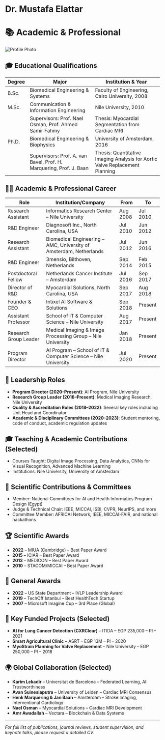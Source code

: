 # Dr. Mustafa Elattar
# 📚 Academic & Professional

![Profile Photo](https://via.placeholder.com/150)

## 🎓 Educational Qualifications
| Degree       | Major                                                                 | Institution & Year                         |
|--------------|------------------------------------------------------------------------|---------------------------------------------|
| B.Sc.        | Biomedical Engineering & Systems                                      | Faculty of Engineering, Cairo University, 2008 |
| M.Sc.        | Communication & Information Engineering                                | Nile University, 2010                       |
|              | Supervisors: Prof. Nael Osman, Prof. Ahmed Samir Fahmy                | Thesis: Myocardial Segmentation from Cardiac MRI |
| Ph.D.        | Biomedical Engineering & Biophysics                                   | University of Amsterdam, 2016              |
|              | Supervisors: Prof. A. van Bavel, Prof. H. Marquering, Prof. J. Baan    | Thesis: Quantitative Imaging Analysis for Aortic Valve Replacement Planning |

## 🧑‍🏫 Academic & Professional Career
| Role                          | Institution/Company                                                   | From          | To             |
|-------------------------------|------------------------------------------------------------------------|---------------|----------------|
| Research Assistant            | Informatics Research Center – Nile University                         | Aug 2008      | Jul 2010       |
| R&D Engineer                  | Diagnosoft Inc., North Carolina, USA                                  | Jul 2010      | Jun 2012       |
| Research Assistant            | Biomedical Engineering – AMC, University of Amsterdam, Netherlands    | Jul 2012      | Jun 2016       |
| R&D Engineer                  | 3mensio, Bilthoven, Netherlands                                       | Sep 2014      | Feb 2015       |
| Postdoctoral Fellow           | Netherlands Cancer Institute – Amsterdam                              | Jul 2016      | Sep 2017       |
| Director of R&D               | Myocardial Solutions, North Carolina, USA                             | Sep 2017      | Aug 2018       |
| Founder & CEO                 | Intixel AI Software & Solutions                                       | Sep 2018      | Present        |
| Assistant Professor           | School of IT & Computer Science – Nile University                     | Aug 2017      | Present        |
| Research Group Leader         | Medical Imaging & Image Processing Group – Nile University            | Jan 2018      | Present        |
| Program Director              | AI Program – School of IT & Computer Science – Nile University        | Jul 2020      | Present        |

## 🧩 Leadership Roles
- **Program Director (2020–Present)**: AI Program, Nile University  
- **Research Group Leader (2018–Present)**: Medical Imaging Research, Nile University  
- **Quality & Accreditation Roles (2018–2022)**: Several key roles including Unit Head and Coordinator  
- **Academic & Disciplinary Committees (2020–2023)**: Student mentoring, code of conduct, academic regulation updates  

## 🎓 Teaching & Academic Contributions (Selected)
- Courses Taught: Digital Image Processing, Data Analytics, CNNs for Visual Recognition, Advanced Machine Learning
- Institutions: Nile University, University of Amsterdam

## 🧪 Scientific Contributions & Committees
- Member: National Committees for AI and Health Informatics Program Design (Egypt)  
- Judge & Technical Chair: IEEE, MICCAI, ISBI, CVPR, NeurIPS, and more  
- Committee Member: AFRICAI Network, IEEE, MICCAI-FAIR, and national hackathons  

## 🏆 Scientific Awards
- **2022** – MIUA (Cambridge) – Best Paper Award  
- **2015** – ICIAR – Best Paper Award  
- **2013** – MEDICON – Best Paper Award  
- **2010** – STACOM/MICCAI – Best Paper Award  

## 🏅 General Awards
- **2022** – US State Department – IVLP Leadership Award  
- **2019** – TechOff Istanbul – Best HealthTech Startup  
- **2007** – Microsoft Imagine Cup – 3rd Place (Global)  

## 🧠 Key Funded Projects (Selected)
- **AI for Lung Cancer Detection (CXRClear)** – ITIDA – EGP 235,000 – PI – 2021  
- **Smart Agricultural Clinic** – ASRT – EGP 13M – PI – 2020  
- **MyoStrain Planning for Valve Replacement** – Nile University – EGP 250,000 – PI – 2018  

## 🌍 Global Collaboration (Selected)
- **Karim Lekadir** – Universitat de Barcelona – Federated Learning, AI Trustworthiness  
- **Avan Suinesiaputra** – University of Leiden – Cardiac MRI Consensus  
- **Henk Marquering & Jan Baan** – Amsterdam – Stroke Imaging, Interventional Cardiology  
- **Nael Osman** – Myocardial Solutions – Cardiac MRI Development  
- **Amr Awadallah** – Vectara – Blockchain & Data Systems  

---

*For full list of publications, journal reviews, student supervision, and keynote talks, please request a detailed CV.*
